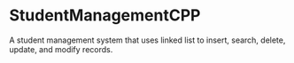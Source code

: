 # StudentManagementCPP
A student management system that uses linked list to insert, search, delete, update, and modify records.
